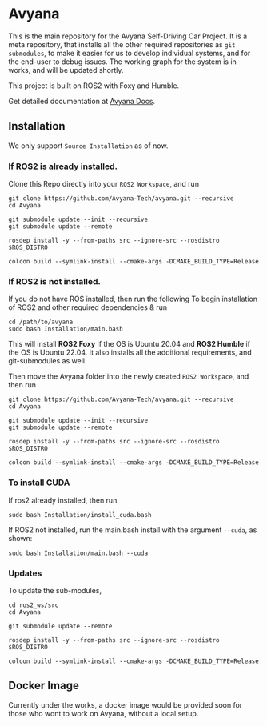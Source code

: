 # Avyana

This is the main repository for the Avyana Self-Driving Car Project. It is a meta repository, that installs all the other required repositories as `git submodules`, to make it easier for us to develop individual systems, and for the end-user to debug issues. The working graph for the system is in works, and will be updated shortly. 

This project is built on ROS2 with Foxy and Humble.

Get detailed documentation at [Avyana Docs](https://docs.avyana.tech/).

## Installation

We only support `Source Installation` as of now. 

### If ROS2 is already installed.

Clone this Repo directly into your `ROS2 Workspace`, and run

```
git clone https://github.com/Avyana-Tech/avyana.git --recursive
cd Avyana 

git submodule update --init --recursive
git submodule update --remote

rosdep install -y --from-paths src --ignore-src --rosdistro $ROS_DISTRO

colcon build --symlink-install --cmake-args -DCMAKE_BUILD_TYPE=Release
```
### If ROS2 is not installed.

If you do not have ROS installed, then run the following
To begin installation of ROS2 and other required dependencies & run

``` 
cd /path/to/avyana
sudo bash Installation/main.bash
```

This will install **ROS2 Foxy** if the OS is Ubuntu 20.04 and **ROS2 Humble** if the OS is Ubuntu 22.04. It also installs all the additional requirements, and git-submodules as well. 

Then move the Avyana folder into the newly created `ROS2 Workspace`, and then run 

```
git clone https://github.com/Avyana-Tech/avyana.git --recursive
cd Avyana 

git submodule update --init --recursive
git submodule update --remote

rosdep install -y --from-paths src --ignore-src --rosdistro $ROS_DISTRO

colcon build --symlink-install --cmake-args -DCMAKE_BUILD_TYPE=Release
```

### To install CUDA 

If ros2 already installed, then run
```
sudo bash Installation/install_cuda.bash
```

If ROS2 not installed, run the main.bash install with the argument `--cuda`, as shown:

```
sudo bash Installation/main.bash --cuda
```



### Updates

To update the sub-modules,

```
cd ros2_ws/src
cd Avyana

git submodule update --remote

rosdep install -y --from-paths src --ignore-src --rosdistro $ROS_DISTRO

colcon build --symlink-install --cmake-args -DCMAKE_BUILD_TYPE=Release
```

## Docker Image

Currently under the works, a docker image would be provided soon for those who wont to work on Avyana, without a local setup.


